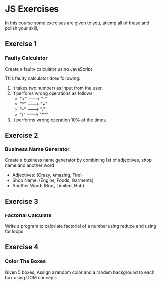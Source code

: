 # JS Exercises

In this course some exercises are given to you, attemp all of these and polish your skill,

## Exercise 1
### Faulty Calculator
Create a faulty calculator using JavaScript

This faulty calculator does following:
1. It takes two numbers as input from the user.
2. It perfoms wrong operations as follows:
    -   "+" ---> "-"
    -   "*" ---> "+"
    -   "-" ---> "/"
    -   "/" ---> "**"
3. It performs wrong operation 10% of the times.

## Exercise 2
### Business Name Generator
Create a business name generator by combining list of adjectives, shop name and another word

-   Adjectives: (Crazy, Amazing, Fire)
-   Shop Name: (Engine, Foods, Garments)
-   Another Word: (Bros, Limited, Hub)

## Exercise 3
### Factorial Calculate
Write a program to calculate factorial of a number using reduce and using for loops

## Exercise 4
### Color The Boxes
Given 5 boxes, Assign a random color and a random background to each box using DOM concepts